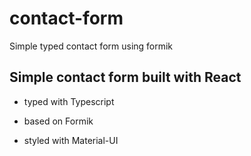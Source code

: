 # contact-form
Simple typed contact form using formik

## Simple contact form built with React

* typed with Typescript

* based on Formik

* styled with Material-UI



